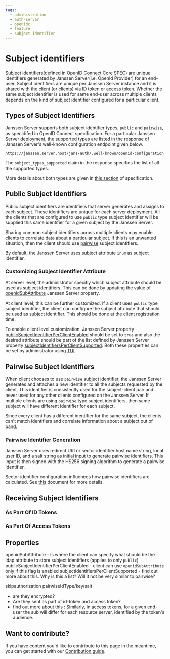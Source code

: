 ```yaml
---
tags:
  - administration
  - auth-server
  - openidc
  - feature
  - subject identifier
---
```


# Subject identifiers

Subject identifiers(defined in 
[OpenID Connect Core SPEC](https://openid.net/specs/openid-connect-core-1_0.html#Terminology)) are unique identifiers 
generated by Janssen Server(i.e. OpenId Provider) for an end-user. Subject identifiers are unique per Janssen Server 
instance and it is shared with the client (or clients) via ID token or access token. Whether the same subject identifier
is used for same end-user across multiple clients depends on the kind of subject identifier configured for a particular
client.

## Types of Subject Identifiers

Janssen Server supports both subject identifier types, `public` and `pairwise`, as specidifed in OpenID Connect 
specification. For a particular Janssen Server deployment, the supported types are listed in the response of Janssen 
Server's well-known configuration endpoint given below.

```
https://janssen.server.host/jans-auth/.well-known/openid-configuration
```

The `subject_types_supported` claim in the response specifies the list of all the supported types. 

More details about both types are given in 
[this section](https://openid.net/specs/openid-connect-core-1_0.html#SubjectIDTypes) of specification.

## Public Subject Identifiers

Public subject identifiers are identifiers that server generates and assigns to each subject. These identifiers are 
unique for each server deployment. All the clients that are configured to use `public` type subject identifier will 
be supplied this same identifier for a given subject by the Janssen Server. 

Sharing common subject identifiers across multiple clients may enable clients to correlate data about a particular
subject. If this is an unwanted situation, then the client should use [pairwise](#pairwise-subject-identifiers) 
subject identifiers.

By default, the Janssen Server uses subject attribute `inum` as subject identifier.

### Customizing Subject Identifier Attribute

At server level, the administrator specifiy which subject attribute should be used as subject identifiers.
This can be done by updating the value of 
[openidSubAttribute](../../reference/json/properties/janssenauthserver-properties.md#openidsubattribute) 
Janssen Server property.

At client level, this can be further customized. If a client uses `public` type subject identifier, the client can 
configure the subject attribute that should be used as subject identifier. This should be done at the client 
registration time. 

To enable client level customization, Janssen Server property 
[publicSubjectIdentifierPerClientEnabled](../../reference/json/properties/janssenauthserver-properties.md#publicsubjectidentifierperclientenabled)
should be set to `true` and also the desired attribute should be part of the list
defined by Janssen Server property 
[subjectIdentifiersPerClientSupported](../../reference/json/properties/janssenauthserver-properties.md#subjectidentifiersperclientsupported).
Both these properties can be set by administrator using [TUI](../../config-guide/jans-tui/README.md).

## Pairwise Subject Identifiers

When client chooses to use `pairwise` subject identifier, the Janssen Server generates and attaches a new identifier 
to all the subjects requested by the client. This identifier is consistently used for the subject-client pair and never
used for any other clients configured on the Janssen Server. If multiple clients are using `pairwise` type subject 
identifiers, then same subject will have different identifier for each subject. 

Since every client has a different identifier for the same subject, the clients can't match identifiers and correlate
information about a subject out of band.

### Pairwise Identifier Generation

Janssen Server uses redirect URI or sector identifier host name string, local user ID, and a salt string as
initial input to generate pairwise identifiers. This input is then signed with the HS256 signing algorithm to generate
a pairwise identifier.

Sector identifier configuration influences how pairwise identifiers are calculated. See
[this](../client-management/sector-identifiers.md) document for more details.

## Receiving Subject Identifiers    

### As Part Of ID Tokens

### As Part Of Access Tokens

## Properties


openidSubAttribute - is where the client can specify what should be the ldap attribute to store subject identifiers (applies to only `public`)
publicSubjectIdentifierPerClientEnabled - client can use `openidSubAttribute` only if this flag is enabled
subjectIdentifiersPerClientSupported - find out more about this. Why is this a list? Will it not be very similar to pairwise? 

skipauthorization
pairwiseIdType/key/salt



- are they encrypted?
- Are they sent as part of id-token and access token?
- find out more about this : Similarly, in access tokens, for a given end-user the sub will differ for each resource server, identified by the token's audience.

## Want to contribute?

If you have content you'd like to contribute to this page in the meantime, you can get started with our [Contribution guide](https://docs.jans.io/head/CONTRIBUTING/).
